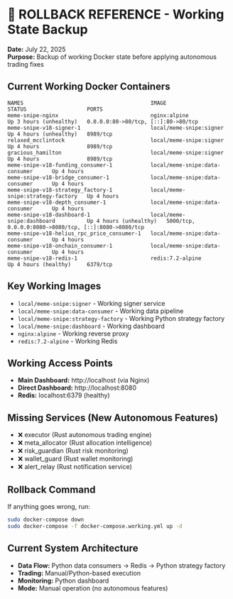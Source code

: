 # 🔄 ROLLBACK REFERENCE - Working State Backup

**Date:** July 22, 2025  
**Purpose:** Backup of working Docker state before applying autonomous trading fixes

## Current Working Docker Containers
```
NAMES                                        IMAGE                               STATUS                   PORTS
meme-snipe-nginx                             nginx:alpine                        Up 3 hours (unhealthy)   0.0.0.0:80->80/tcp, [::]:80->80/tcp
meme-snipe-v18-signer-1                      local/meme-snipe:signer             Up 4 hours (unhealthy)   8989/tcp
relaxed_mcclintock                           local/meme-snipe:signer             Up 4 hours               8989/tcp
gracious_hamilton                            local/meme-snipe:signer             Up 4 hours               8989/tcp
meme-snipe-v18-funding_consumer-1            local/meme-snipe:data-consumer      Up 4 hours               
meme-snipe-v18-bridge_consumer-1             local/meme-snipe:data-consumer      Up 4 hours               
meme-snipe-v18-strategy_factory-1            local/meme-snipe:strategy-factory   Up 4 hours               
meme-snipe-v18-depth_consumer-1              local/meme-snipe:data-consumer      Up 4 hours               
meme-snipe-v18-dashboard-1                   local/meme-snipe:dashboard          Up 4 hours (unhealthy)   5000/tcp, 0.0.0.0:8080->8080/tcp, [::]:8080->8080/tcp
meme-snipe-v18-helius_rpc_price_consumer-1   local/meme-snipe:data-consumer      Up 4 hours               
meme-snipe-v18-onchain_consumer-1            local/meme-snipe:data-consumer      Up 4 hours               
meme-snipe-v18-redis-1                       redis:7.2-alpine                    Up 4 hours (healthy)     6379/tcp
```

## Key Working Images
- `local/meme-snipe:signer` - Working signer service
- `local/meme-snipe:data-consumer` - Working data pipeline
- `local/meme-snipe:strategy-factory` - Working Python strategy factory
- `local/meme-snipe:dashboard` - Working dashboard
- `nginx:alpine` - Working reverse proxy
- `redis:7.2-alpine` - Working Redis

## Working Access Points
- **Main Dashboard:** http://localhost (via Nginx)
- **Direct Dashboard:** http://localhost:8080
- **Redis:** localhost:6379 (healthy)

## Missing Services (New Autonomous Features)
- ❌ executor (Rust autonomous trading engine)
- ❌ meta_allocator (Rust allocation intelligence)
- ❌ risk_guardian (Rust risk monitoring)
- ❌ wallet_guard (Rust wallet monitoring)
- ❌ alert_relay (Rust notification service)

## Rollback Command
If anything goes wrong, run:
```bash
sudo docker-compose down
sudo docker-compose -f docker-compose.working.yml up -d
```

## Current System Architecture
- **Data Flow:** Python data consumers → Redis → Python strategy factory
- **Trading:** Manual/Python-based execution
- **Monitoring:** Python dashboard
- **Mode:** Manual operation (no autonomous features)
